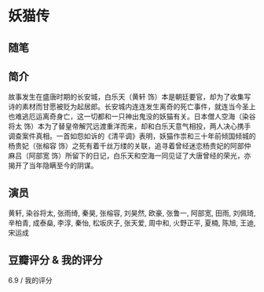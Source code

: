 # 妖猫传

## 随笔

## 简介

故事发生在盛唐时期的长安城，白乐天（黄轩 饰）本是朝廷要官，却为了收集写诗的素材而甘愿被贬为起居郎。长安城内连连发生离奇的死亡事件，就连当今圣上也难逃厄运离奇身亡，这一切都和一只神出鬼没的妖猫有关。日本僧人空海（染谷将太 饰）本为了替皇帝解咒远渡重洋而来，却和白乐天意气相投，两人决心携手调查案件真相。一首如怨如诉的《清平调》表明，妖猫作祟和三十年前倾国倾城的杨贵妃（张榕容 饰）之死有着千丝万缕的关联，追寻着曾经迷恋杨贵妃的阿部仲麻吕（阿部宽 饰）所留下的日记，白乐天和空海一同见证了大唐曾经的荣光，亦揭开了当年隐瞒至今的阴谋。

## 演员

黄轩, 染谷将太, 张雨绮, 秦昊, 张榕容, 刘昊然, 欧豪, 张鲁一, 阿部宽, 田雨, 刘佩琦, 辛柏青, 成泰燊, 李淳, 秦怡, 松坂庆子, 张天爱, 周中和, 火野正平, 夏楠, 陈旭, 王迪, 宋运成

## 豆瓣评分 & 我的评分

6.9 / 我的评分
